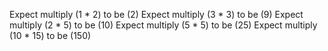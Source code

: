 Expect multiply (1 * 2) to be (2)
Expect multiply (3 * 3) to be (9)
Expect multiply (2 * 5) to be (10)
Expect multiply (5 * 5) to be (25)
Expect multiply (10 * 15) to be (150)